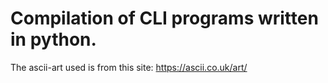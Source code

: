 # Compilation of CLI programs written in python.
The ascii-art used is from this site: https://ascii.co.uk/art/
